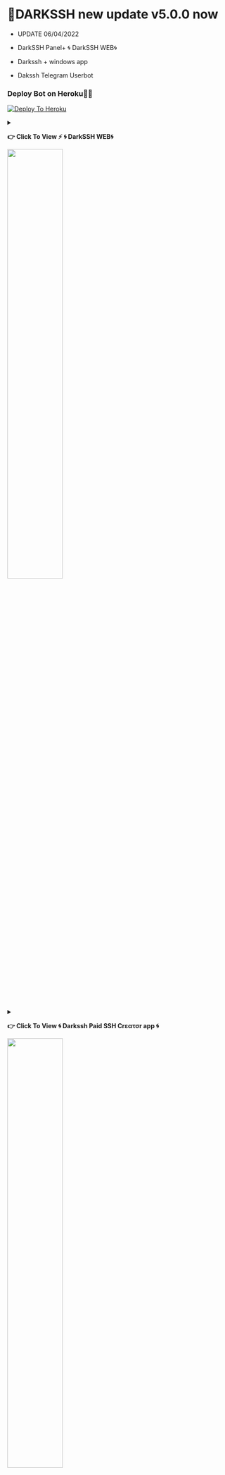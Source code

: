 



 

 






 






 






 









# 📌DARKSSH new update v5.0.0 now

* UPDATE 06/04/2022

* DarkSSH Panel+ 🌀 DarkSSH WEB🌀

* Darkssh + windows app

*  Dakssh Telegram Userbot

### Deploy Bot on Heroku🏃‍♂

[![Deploy To Heroku](https://www.herokucdn.com/deploy/button.svg)](https://heroku.com/deploy?template=https://github.com/FakeErrorX/SSH-MANAGER)


<details>
 
 
 <summary><p><b> 👉 Click To View <b>⚡️ 🌀 DarkSSH WEB🌀</b></b></p> <img src="https://telegra.ph/file/9a136ddfd96c130857004.jpg" width="50%"></summary>



#⚡️ 🌀 DarkSSH WEB🌀
 
[<img src="https://telegra.ph/file/9a136ddfd96c130857004.jpg" width="50%">](https://www.you-tech.win/)

❓Go to your vps and create ssh and manage it,

🖥 Web Script

👇
[dashboard.you-tech.win](https://dashboard.you-tech.win/)


 🖥 Web Terminal+

👇
[client.you-tech.win](https://client.you-tech.win/)

 📖 Installation

💠Ssh

1️⃣ Sing Up 
2️⃣Sign in
3️⃣ go [dashboard.you-tech.win/ssh_tu](https://dashboard.you-tech.win/ssh_tu) 
 
 
 🌶 You-Tech API Based Web 
🍪 java, Html, css, Python
🔥 Fast response
🤗 Friendly interface
🌈 with Our paid domain

⭐️Professional dashboard experience

⚠️This is beta only. Waiting for V2ray and more amazing tool

[-] ═───────◇───────═

📦 Dark-Script 🚀
🔥 DΣVΣᄂӨPΣЯ : [𝙎𝙞𝙩𝙝𝙪𝙢 𝘽𝙖𝙩𝙧𝙤𝙬 🇱🇰](https://t.me/FakeErrorX) 

 [-] ═───────◇───────═

[🌀 Darkssh 🌀] (https://t.me/ErrorX_BD) 

[🧿YouTech🧿](https://t.me/ErrorX_Chat)
 
 </details>
 


<details>
 
 
 <summary><p><b> 👉 Click To View<b> 🌀 Darkssh Paid SSH Crεατσr app 🌀</b></b></p><img src="https://telegra.ph/file/2978def47870c4c016b8f.jpg" width="50%"></summary>

# 🌀 Darkssh Paid SSH Crεατσr app 🌀
 
🪤 App For Windows

⚡️ Programming Language :- C#

[<img src="https://telegra.ph/file/2978def47870c4c016b8f.jpg" width="50%">](https://darkssh.sourceforge.io)

Download
👇
[Darkssh +](https://darkssh.sourceforge.io)

[-] ═───────◇───────═

📦 Dark-Script 🚀

🔥 DΣVΣᄂӨPΣЯ : ERRORX

[-] ═───────◇───────═

🧿YOU Tech🧿

</details>

# String Session Gen
<a href="https://replit.com/@batrow/Dark-Manager-String"><img src="https://img.shields.io/badge/run-string__session.py-blue?style=for-the-badge&logo=repl.it" alt="generate_string" /></a>

# Deploy User Bot on Heroku🏃‍♂

[![Deploy To Heroku](https://www.herokucdn.com/deploy/button.svg)](https://heroku.com/deploy?template=https://github.com/FakeErrorX/SSH-MANAGER)

# Tutorial 

<P>
<span><a href="https://vimeo.com/654801977"><img src="https://user-images.githubusercontent.com/83800532/144345002-c3ec5251-f723-4a81-bcaa-ad4579562218.png" alt=""width="50"height="50"/></a></span>
</P>

[<img src="https://telegra.ph/file/2dcbe7f7d4f630a36b460.jpg" width="50%">](https://vimeo.com/654801977)
 

# 📌DARKSSH MANAGER


* UPDATE 19/12/2021 - Completed Project

*  ssl problem fixed @
*  Have Telegram ssh create bot
*  Have ssh account banner name change 
*  limiter problem fixed 
*  new tab USER-LIMIT
*  Telegram Bot RESELLER 
*  and more
*  manual ssh baner add command

# 🌐Language

* ENGLISH

# ❤️Remodied for All ...

-------------------------------------------------------------------------------


## :book: Installation



 
## 👾 Dark-Script-installer  👾

[@ErrorX](https://t.me/FakeErrorX)

📌DARK-NEW   

⭕️ Darkssh➕ ⭕️

🦄Auto Script Install Bot

Developer
By- [ErrorX](https://t.me/FakeErrorX) ⁪⁬⁮⁮⁮

[🧿YOU Tech🧿](https://t.me/FakeErrorX)
 


[@dark_install_bot](https://t.me/FakeErrorX)

```
sudo -s
```
```
apt-get update -y; apt-get upgrade -y; wget https://raw.githubusercontent.com/FakeErrorX/SSH-MANAGER/master/Dark; chmod 777 Dark; ./Dark

```


# 🔥⚡️⚡️ ErrorX ⚡️⚡️🔥

-------------------------------------------------------------------------------

<img align="right" src="https://github.com/FakeErrorX/SSH-MANAGER/blob/main/image/ssh bot.jpg" width='300'/>

![logo](https://github.com/FakeErrorX/SSH-MANAGER/blob/main/image/DARKSSH.jpg)

[![Stars](https://img.shields.io/github/stars/FakeErrorX/SSH-MANAGER?style=flat-square&color=yellow)](https://github.com/FakeErrorX/SSH-MANAGER/stargazers)
[![Forks](https://img.shields.io/github/forks/FakeErrorX/SSH-MANAGER?style=flat-square&color=orange)](https://github.com/FakeErrorX/SSH-MANAGER/fork)
[![Size](https://img.shields.io/github/repo-size/FakeErrorX/SSH-MANAGER?style=flat-square&color=green)](https://github.com/FakeErrorX/SSH-MANAGER/)   
[![Python](https://img.shields.io/badge/Python-v3.9-blue)](https://www.python.org/)
[![Maintenance](https://img.shields.io/badge/Maintained%3F-yes-green.svg)](https://github.com/FakeErrorX/SSH-MANAGER/graphs/commit-activity)
[![Open Source Love svg2](https://badges.frapsoft.com/os/v2/open-source.svg?v=103)](https://github.com/FakeErrorX/SSH-MANAGER)   
[![Contributors](https://img.shields.io/github/contributors/TeamUltroid/Ultroid?style=flat-square&color=green)](https://github.com/sbatrow/DARKSS-HMANAGER/graphs/contributors)        
[![PRs Welcome](https://img.shields.io/badge/PRs-welcome-brightgreen.svg?style=flat-square)](https://makeapullrequest.com)
[![License](https://img.shields.io/badge/License-GPL-blue)](https://github.com/FakeErrorX/SSH-MANAGER/blob/main/LICENSE)



                 
 SCRIPT DARKSSH MANAGER is a copy with the appropriate set of features and tools
                 Focus on usage and make Linux clients extremely easy to handle
                 VPN has a pleasant interface that provides detailed information about the machine               
                 And users ...
                 
                                                          
                   @ Auto genarate                                                                                  @ Banner
<img align="right" src="https://github.com/FakeErrorX/SSH-MANAGER/blob/main/image/banner.jpg" width='300'/>
  
![logo](https://github.com/FakeErrorX/SSH-MANAGER/blob/main/image/outo.jpg)                 
         
**Manager Script**

## :heavy_exclamation_mark: Requerimientos


* Linux (Ubuntu or Debian) based operating system
* 📌 Do not use Ubuntu 20 or later
* Ubuntu 14.04 Server x86_64 / Ubuntu 16.04 Server x86_64 / Ubuntu 18.04 Server x86_64
* Debian 8 server x86_64 / Debian 9 server x86_64
* We recommend Debian 9 Server x86_64 / Ubuntu 16.04 Server x86_64



# 😍 Credits

1. @crazy_vpn - Developer of ssh plus Manager

# 🏃‍contact me

3. [🔥⚡️⚡️ ErrorX ⚡️⚡️🔥](https://t.me/FakeErrorX) 

```
* NO MINING!
* WITHOUT KEYS!
* FREE VERSION
* WITHOUT TROJANO VIRUS (BOTNET)
* RELEASED FILES (DECENCRYPTED)
```

```
☆ [🔥⚡️⚡️ ErrorX ⚡️⚡️🔥](https://t.me/FakeErrorX) ☆
```

[![License](https://www.gnu.org/graphics/gplv3-or-later.png)](LICENSE)

**By: ErrorX 🇧🇩 **
